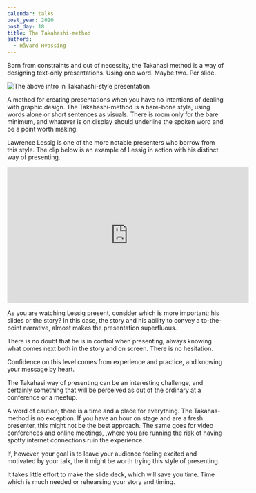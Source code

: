 ```yaml
---
calendar: talks
post_year: 2020
post_day: 18
title: The Takahashi-method
authors:
  - Håvard Hvassing
---
```

Born from constraints and out of necessity, the Takahasi method is a way of designing text-only presentations. Using one word. Maybe two. Per slide. 

![The above intro in Takahashi-style presentation](https://storage.googleapis.com/keen-electron-277310.appspot.com/public/talks-christmas-09/takahashi-intro.gif)

A method for creating presentations when you have no intentions of dealing with graphic design. The Takahashi-method is a bare-bone style, using words alone or short sentences as visuals. There is room only for the bare minimum, and whatever is on display should underline the spoken word and be a point worth making. 

Lawrence Lessig is one of the more notable presenters who borrow from this style. The clip below is an example of Lessig in action with his distinct way of presenting. 

<iframe width="560" height="315" src="https://www.youtube.com/embed/7Q25-S7jzgs?start=92" frameborder="0" allow="accelerometer; autoplay; clipboard-write; encrypted-media; gyroscope; picture-in-picture" allowfullscreen></iframe>

As you are watching Lessig present, consider which is more important; his slides or the story? In this case, the story and his ability to convey a to-the-point narrative, almost makes the presentation superfluous. 

There is no doubt that he is in control when presenting, always knowing what comes next both in the story and on screen. There is no hesitation. 

Confidence on this level comes from experience and practice, and knowing your message by heart. 

The Takahasi way of presenting can be an interesting challenge, and certainly something that will be perceived as out of the ordinary at a conference or a meetup. 

A word of caution; there is a time and a place for everything. The Takahas-method is no exception. If you have an hour on stage and are a fresh presenter, this might not  be the best approach. The same goes for video conferences and online meetings, ,where you are running the risk of having spotty internet connections ruin the experience. 

If, however, your goal is to leave your audience feeling excited and motivated by your talk, the it might be worth trying this style of presenting. 

It takes little effort to make the slide deck, which will save you time. Time which is much needed or rehearsing your story and timing.